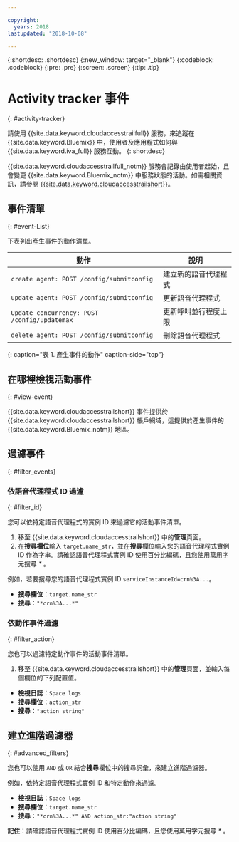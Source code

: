 ```yaml
---

copyright:
  years: 2018
lastupdated: "2018-10-08"

---
```


{:shortdesc: .shortdesc}
{:new_window: target="_blank"}
{:codeblock: .codeblock}
{:pre: .pre}
{:screen: .screen}
{:tip: .tip}


# Activity tracker 事件
{: #activity-tracker}

請使用 {{site.data.keyword.cloudaccesstrailfull}} 服務，來追蹤在 {{site.data.keyword.Bluemix}} 中，使用者及應用程式如何與 {{site.data.keyword.iva_full}} 服務互動。
{: shortdesc}

{{site.data.keyword.cloudaccesstrailfull_notm}} 服務會記錄由使用者起始，且會變更 {{site.data.keyword.Bluemix_notm}} 中服務狀態的活動。如需相關資訊，請參閱 [{{site.data.keyword.cloudaccesstrailshort}}](./cloud-activity-tracker/index.html#getting-started-with-cla)。

## 事件清單
{: #event-List}

下表列出產生事件的動作清單。

|動作|說明|
| --- | ---- |
| `create agent: POST /config/submitconfig` |建立新的語音代理程式|
| `update agent: POST /config/submitconfig` |更新語音代理程式|
| `Update concurrency: POST /config/updatemax` |更新呼叫並行程度上限|
| `delete agent: POST /config/submitconfig` |刪除語音代理程式|
{: caption="表 1. 產生事件的動作" caption-side="top"}

## 在哪裡檢視活動事件
{: #view-event}

{{site.data.keyword.cloudaccesstrailshort}} 事件提供於 {{site.data.keyword.cloudaccesstrailshort}} 帳戶網域，這提供於產生事件的 {{site.data.keyword.Bluemix_notm}} 地區。

## 過濾事件
{: #filter_events}

### 依語音代理程式 ID 過濾
{: #filter_id}

您可以依特定語音代理程式的實例 ID 來過濾它的活動事件清單。

1. 移至 {{site.data.keyword.cloudaccesstrailshort}} 中的**管理**頁面。
2. 在**搜尋欄位**輸入 `target.name_str`，並在**搜尋**欄位輸入您的語音代理程式實例 ID 作為字串。請確認語音代理程式實例 ID 使用百分比編碼，且您使用萬用字元搜尋 _*_ 。

例如，若要搜尋您的語音代理程式實例 ID `serviceInstanceId=crn%3A...`。

  * **搜尋欄位**：`target.name_str`
  * **搜尋**：`"*crn%3A...*"`

### 依動作事件過濾
{: #filter_action}

您也可以過濾特定動作事件的活動事件清單。

1. 移至 {{site.data.keyword.cloudaccesstrailshort}} 中的**管理**頁面，並輸入每個欄位的下列配置值。

  * **檢視日誌**：`Space logs`
  * **搜尋欄位**：`action_str`
  * **搜尋**：`"action string"`

## 建立進階過濾器
{: #advanced_filters}

您也可以使用 `AND` 或 `OR` 結合**搜尋**欄位中的搜尋詞彙，來建立進階過濾器。

例如，依特定語音代理程式實例 ID 和特定動作來過濾。

* **檢視日誌**：`Space logs`
* **搜尋欄位**：`target.name_str`
* **搜尋**：`"*crn%3A...*" AND action_str:"action string"`

**記住**：請確認語音代理程式實例 ID 使用百分比編碼，且您使用萬用字元搜尋 _*_ 。
